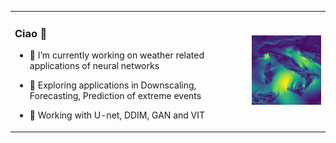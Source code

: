 <table>
  <tr>
    <td valign="top">
      
### Ciao 🌱
- 🔭 I’m currently working on weather related applications of neural networks
- :dash: Exploring applications in Downscaling, Forecasting, Prediction of extreme events
- :high_brightness: Working with U-net, DDIM, GAN and VIT 
  
  </td>
    <td>
      <img src="https://github.com/fmerizzi/fmerizzi/blob/main/myimage.gif" alt="Your Image Description" width="200"/>
    </td>
  </tr>
</table>


<!--
**fmerizzi/fmerizzi** is a ✨ _special_ ✨ repository because its `README.md` (this file) appears on your GitHub profile.

Here are some ideas to get you started:

- 🔭 I’m currently working on ...
- 🌱 I’m currently learning ...
- 👯 I’m looking to collaborate on ...
- 🤔 I’m looking for help with ...
- 💬 Ask me about ...
- 📫 How to reach me: ...
- 😄 Pronouns: ...
- ⚡ Fun fact: ...
-->

